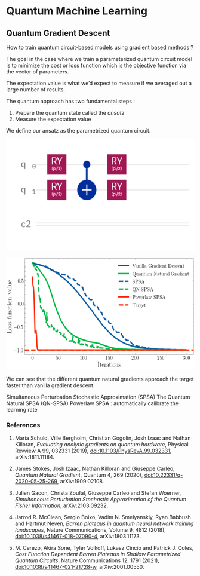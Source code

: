 # Quantum Machine Learning

## Quantum Gradient Descent

How to train quantum circuit-based models using gradient based methods ?

The goal in the case where we train a parameterized quantum circuit model is to minimize the cost or loss function which is the objective function via the vector of parameters. 

The expectation value is what we’d expect to measure if we averaged out a large number of results.

The quantum approach has two fundamental steps :

1. Prepare the quantum state called the *ansatz*
2. Measure the expectation value 

We define our ansatz as the parametrized quantum circuit.


[<img src="fig/circuit.png" height="300">]()


[<img src="fig/output.png" height="300">]()

We can see that the different quantum natural gradients approach the target faster than vanilla gradient descent.


Simultaneous Perturbation Stochastic Approximation (SPSA) 
The Quantum Natural SPSA (QN-SPSA) 
Powerlaw SPSA : automatically calibrate the learning rate 


### References

1. Maria Schuld, Ville Bergholm, Christian Gogolin, Josh Izaac and Nathan Killoran, *Evaluating analytic gradients on quantum hardware*, Physical Revview A 99, 032331 (2019), [doi:10.1103/PhysRevA.99.032331](https://journals.aps.org/pra/abstract/10.1103/PhysRevA.99.032331), arXiv:1811.11184.

2. James Stokes, Josh Izaac, Nathan Killoran and Giuseppe Carleo, *Quantum Natural Gradient*, Quantum 4, 269 (2020), [doi:10.22331/q-2020-05-25-269](https://doi.org/10.22331/q-2020-05-25-269), arXiv:1909.02108.

3.    Julien Gacon, Christa Zoufal, Giuseppe Carleo and Stefan Woerner, *Simultaneous Perturbation Stochastic Approximation of the Quantum Fisher Information*, arXiv:2103.09232.

4.    Jarrod R. McClean, Sergio Boixo, Vadim N. Smelyanskiy, Ryan Babbush and Hartmut Neven, *Barren plateaus in quantum neural network training landscapes*, Nature Communications, Volume 9, 4812 (2018), [doi:10.1038/s41467-018-07090-4](https://www.nature.com/articles/s41467-018-07090-4), arXiv:1803.11173.

5.    M. Cerezo, Akira Sone, Tyler Volkoff, Lukasz Cincio and Patrick J. Coles, *Cost Function Dependent Barren Plateaus in Shallow Parametrized Quantum Circuits*, Nature Communications 12, 1791 (2021), [doi:10.1038/s41467-021-21728-w](https://www.nature.com/articles/s41467-021-21728-w), arXiv:2001.00550.
    
